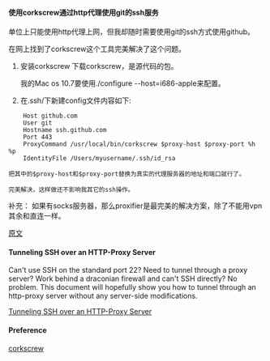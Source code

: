 #### 使用corkscrew通过http代理使用git的ssh服务
  
单位上只能使用http代理上网，但我却随时需要使用git的ssh方式使用github。

在网上找到了corkscrew这个工具完美解决了这个问题。

1. 安装corkscrew
    下载corkscrew，是源代码的包。

     我的Mac os 10.7要使用./configure --host=i686-apple来配置。

2. 在.ssh/下新建config文件内容如下:

```
    Host github.com
    User git
    Hostname ssh.github.com
    Port 443
    ProxyCommand /usr/local/bin/corkscrew $proxy-host $proxy-port %h %p
    IdentityFile /Users/myusername/.ssh/id_rsa
```

    把其中的$proxy-host和$proxy-port替换为真实的代理服务器的地址和端口就行了。

    完美解决，这样做还不影响我其它的ssh操作。

补充：
   如果有socks服务器，那么proxifier是最完美的解决方案，除了不能用vpn其余和直连一样。

[原文](http://blog.sina.com.cn/s/blog_538d55be01018ksk.html)

#### Tunneling SSH over an HTTP-Proxy Server

Can't use SSH on the standard port 22? Need to tunnel through a proxy server? Work behind a draconian firewall and can't SSH directly? No problem. This document will hopefully show you how to tunnel through an http-proxy server without any server-side modifications.

[Tunneling SSH over an HTTP-Proxy Server](http://www.mtu.net/~engstrom/ssh-proxy.php)

#### Preference

[corkscrew](http://agroman.net/corkscrew/)
